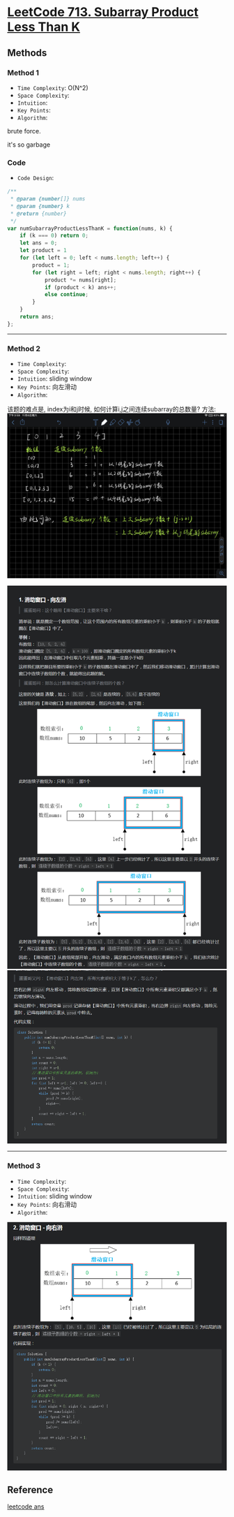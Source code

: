 # [LeetCode 713. Subarray Product Less Than K](https://leetcode-cn.com/problems/subarray-product-less-than-k/)

## Methods

### Method 1

* `Time Complexity`: O(N^2)
* `Space Complexity`:
* `Intuition`:
* `Key Points`:
* `Algorithm`:

brute force.

it's so garbage

### Code

* `Code Design`:

```javascript
/**
 * @param {number[]} nums
 * @param {number} k
 * @return {number}
 */
var numSubarrayProductLessThanK = function(nums, k) {
    if (k === 0) return 0;
    let ans = 0;
    let product = 1
    for (let left = 0; left < nums.length; left++) {
        product = 1;
        for (let right = left; right < nums.length; right++) {
            product *= nums[right];
            if (product < k) ans++;
            else continue;
        }
    }
    return ans;
};

```

----------------------

### Method 2

* `Time Complexity`:
* `Space Complexity`:
* `Intuition`: sliding window
* `Key Points`: 向左滑动
* `Algorithm`:

该题的难点是, index为i和j时候, 如何计算i,j之间连续subarray的总数量?
方法:
![21](../../Image/21.png)


![18](../../Image/18.png)
![19](../../Image/19.png)

----------------------

### Method 3

* `Time Complexity`:
* `Space Complexity`:
* `Intuition`: sliding window
* `Key Points`: 向右滑动
* `Algorithm`:

![20](../../Image/20.png)

## Reference

[leetcode ans](https://leetcode-cn.com/problems/subarray-product-less-than-k/solution/javahua-dong-chuang-kou-xiang-zuo-hua-hu-dftx/)